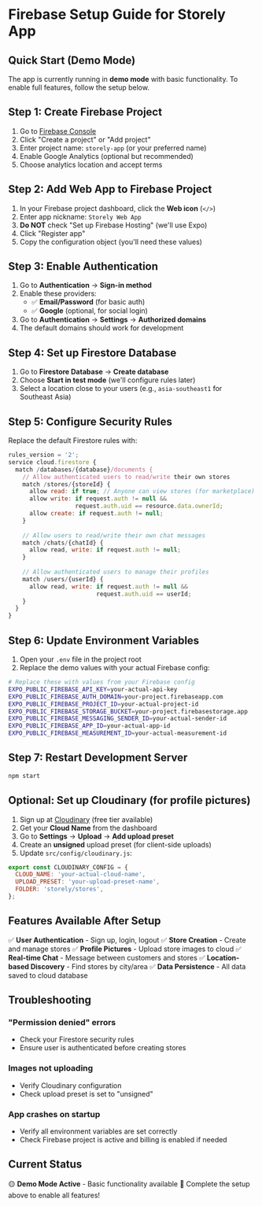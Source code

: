 # Firebase Setup Guide for Storely App

## Quick Start (Demo Mode)
The app is currently running in **demo mode** with basic functionality. To enable full features, follow the setup below.

## Step 1: Create Firebase Project

1. Go to [Firebase Console](https://console.firebase.google.com/)
2. Click "Create a project" or "Add project"
3. Enter project name: `storely-app` (or your preferred name)
4. Enable Google Analytics (optional but recommended)
5. Choose analytics location and accept terms

## Step 2: Add Web App to Firebase Project

1. In your Firebase project dashboard, click the **Web icon** (`</>`)
2. Enter app nickname: `Storely Web App`
3. **Do NOT** check "Set up Firebase Hosting" (we'll use Expo)
4. Click "Register app"
5. Copy the configuration object (you'll need these values)

## Step 3: Enable Authentication

1. Go to **Authentication** → **Sign-in method**
2. Enable these providers:
   - ✅ **Email/Password** (for basic auth)
   - ✅ **Google** (optional, for social login)
3. Go to **Authentication** → **Settings** → **Authorized domains**
4. The default domains should work for development

## Step 4: Set up Firestore Database

1. Go to **Firestore Database** → **Create database**
2. Choose **Start in test mode** (we'll configure rules later)
3. Select a location close to your users (e.g., `asia-southeast1` for Southeast Asia)

## Step 5: Configure Security Rules

Replace the default Firestore rules with:

```javascript
rules_version = '2';
service cloud.firestore {
  match /databases/{database}/documents {
    // Allow authenticated users to read/write their own stores
    match /stores/{storeId} {
      allow read: if true; // Anyone can view stores (for marketplace)
      allow write: if request.auth != null && 
                   request.auth.uid == resource.data.ownerId;
      allow create: if request.auth != null;
    }
    
    // Allow users to read/write their own chat messages
    match /chats/{chatId} {
      allow read, write: if request.auth != null;
    }
    
    // Allow authenticated users to manage their profiles
    match /users/{userId} {
      allow read, write: if request.auth != null && 
                         request.auth.uid == userId;
    }
  }
}
```

## Step 6: Update Environment Variables

1. Open your `.env` file in the project root
2. Replace the demo values with your actual Firebase config:

```bash
# Replace these with values from your Firebase config
EXPO_PUBLIC_FIREBASE_API_KEY=your-actual-api-key
EXPO_PUBLIC_FIREBASE_AUTH_DOMAIN=your-project.firebaseapp.com
EXPO_PUBLIC_FIREBASE_PROJECT_ID=your-actual-project-id
EXPO_PUBLIC_FIREBASE_STORAGE_BUCKET=your-project.firebasestorage.app
EXPO_PUBLIC_FIREBASE_MESSAGING_SENDER_ID=your-actual-sender-id
EXPO_PUBLIC_FIREBASE_APP_ID=your-actual-app-id
EXPO_PUBLIC_FIREBASE_MEASUREMENT_ID=your-actual-measurement-id
```

## Step 7: Restart Development Server

```bash
npm start
```

## Optional: Set up Cloudinary (for profile pictures)

1. Sign up at [Cloudinary](https://cloudinary.com/) (free tier available)
2. Get your **Cloud Name** from the dashboard
3. Go to **Settings** → **Upload** → **Add upload preset**
4. Create an **unsigned** upload preset (for client-side uploads)
5. Update `src/config/cloudinary.js`:

```javascript
export const CLOUDINARY_CONFIG = {
  CLOUD_NAME: 'your-actual-cloud-name',
  UPLOAD_PRESET: 'your-upload-preset-name',
  FOLDER: 'storely/stores',
};
```

## Features Available After Setup

✅ **User Authentication** - Sign up, login, logout
✅ **Store Creation** - Create and manage stores
✅ **Profile Pictures** - Upload store images to cloud
✅ **Real-time Chat** - Message between customers and stores
✅ **Location-based Discovery** - Find stores by city/area
✅ **Data Persistence** - All data saved to cloud database

## Troubleshooting

### "Permission denied" errors
- Check your Firestore security rules
- Ensure user is authenticated before creating stores

### Images not uploading
- Verify Cloudinary configuration
- Check upload preset is set to "unsigned"

### App crashes on startup
- Verify all environment variables are set correctly
- Check Firebase project is active and billing is enabled if needed

## Current Status
🟡 **Demo Mode Active** - Basic functionality available
📝 Complete the setup above to enable all features!
